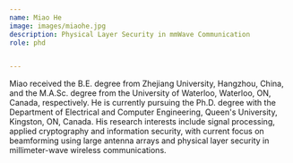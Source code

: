 ```yaml
---
name: Miao He
image: images/miaohe.jpg
description: Physical Layer Security in mmWave Communication
role: phd


---
```


Miao received the B.E. degree from Zhejiang University, Hangzhou, China, and the M.A.Sc. degree from the University of Waterloo, Waterloo, ON, Canada, respectively. He is currently pursuing the Ph.D. degree with the Department of Electrical and Computer Engineering, Queen's University, Kingston, ON, Canada. His research interests include signal processing, applied cryptography and information security, with current focus on beamforming using large antenna arrays and physical layer security in millimeter-wave wireless communications.
